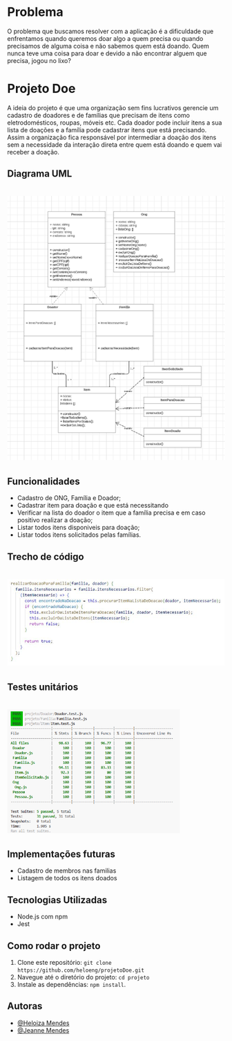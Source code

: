 # Problema
O problema que buscamos resolver com a aplicação é a dificuldade que enfrentamos quando queremos doar algo a quem precisa ou quando precisamos de alguma coisa e não sabemos quem está doando.
Quem nunca teve uma coisa para doar e devido a não encontrar alguem que precisa, jogou no lixo?

# Projeto Doe

A ideia do projeto é que uma organização sem fins lucrativos gerencie um cadastro de doadores e de famílias que precisam de itens como eletrodomésticos, roupas, móveis etc. Cada doador pode incluir itens a sua lista de doações e a família pode cadastrar itens que está precisando. Assim a organização fica responsável por intermediar a doação dos itens sem a necessidade da interação direta entre quem está doando e quem vai receber a doação.

## Diagrama UML
<h1>
  <img src="img/UML.png" alt="Função realizar doação para familia" width="600">
</h1>

## Funcionalidades
- Cadastro de ONG, Família e Doador;
- Cadastrar item para doação e que está necessitando
- Verificar na lista do doador o item que a família precisa e em caso positivo realizar a doação;
- Listar todos itens disponiveis para doação;
- Listar todos itens solicitados pelas famílias.

## Trecho de código
<h1>
  <img src="img/realizarDoacaoParaFamilia.png" alt="Função realizar doação para familia" width="600">
</h1>

## Testes unitários
<h1>
  <img src="img/tests.png" alt="lista depois da daoação" width="400">
</h1>

## Implementações futuras

- Cadastro de membros nas familias
- Listagem de todos os itens doados

## Tecnologias Utilizadas
- Node.js com npm
- Jest

## Como rodar o projeto
1. Clone este repositório: `git clone https://github.com/heloeng/projetoDoe.git`
2. Navegue até o diretório do projeto: `cd projeto`
3. Instale as dependências: `npm install`.

## Autoras

- [@Heloiza Mendes](https://github.com/heloeng)
- [@Jeanne Mendes](https://github.com/jeannefernanda)
